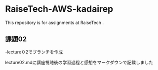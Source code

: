 # RaiseTech-AWS-kadairep
This repository is for assignments at RaiseTech .


## 課題02

-lecture０2でブランチを作成

lecture02.mdに講座視聴後の学習過程と感想をマークダウンで記載しました